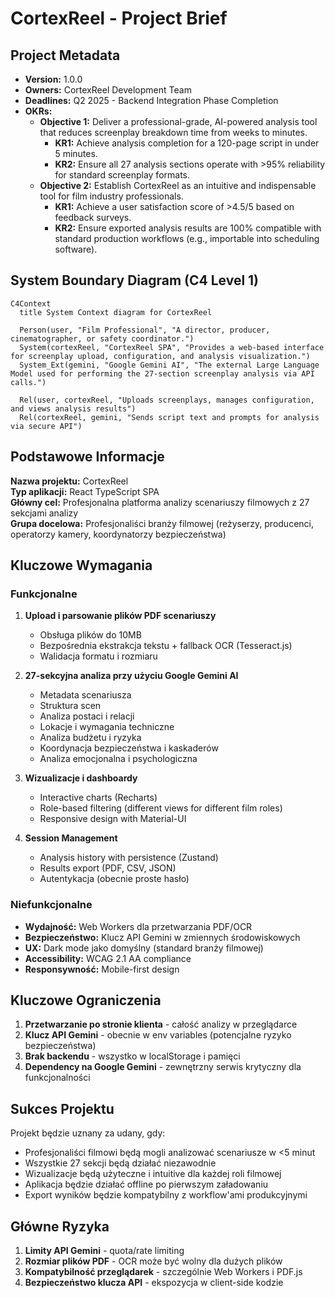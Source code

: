 # CortexReel - Project Brief

## Project Metadata
- **Version:** 1.0.0
- **Owners:** CortexReel Development Team
- **Deadlines:** Q2 2025 - Backend Integration Phase Completion
- **OKRs:**
  - **Objective 1:** Deliver a professional-grade, AI-powered analysis tool that reduces screenplay breakdown time from weeks to minutes.
    - **KR1:** Achieve analysis completion for a 120-page script in under 5 minutes.
    - **KR2:** Ensure all 27 analysis sections operate with >95% reliability for standard screenplay formats.
  - **Objective 2:** Establish CortexReel as an intuitive and indispensable tool for film industry professionals.
    - **KR1:** Achieve a user satisfaction score of >4.5/5 based on feedback surveys.
    - **KR2:** Ensure exported analysis results are 100% compatible with standard production workflows (e.g., importable into scheduling software).

## System Boundary Diagram (C4 Level 1)

```mermaid
C4Context
  title System Context diagram for CortexReel

  Person(user, "Film Professional", "A director, producer, cinematographer, or safety coordinator.")
  System(cortexReel, "CortexReel SPA", "Provides a web-based interface for screenplay upload, configuration, and analysis visualization.")
  System_Ext(gemini, "Google Gemini AI", "The external Large Language Model used for performing the 27-section screenplay analysis via API calls.")

  Rel(user, cortexReel, "Uploads screenplays, manages configuration, and views analysis results")
  Rel(cortexReel, gemini, "Sends script text and prompts for analysis via secure API")
```

## Podstawowe Informacje

**Nazwa projektu:** CortexReel  
**Typ aplikacji:** React TypeScript SPA  
**Główny cel:** Profesjonalna platforma analizy scenariuszy filmowych z 27 sekcjami analizy  
**Grupa docelowa:** Profesjonaliści branży filmowej (reżyserzy, producenci, operatorzy kamery, koordynatorzy bezpieczeństwa)

## Kluczowe Wymagania

### Funkcjonalne
1. **Upload i parsowanie plików PDF scenariuszy**
   - Obsługa plików do 10MB
   - Bezpośrednia ekstrakcja tekstu + fallback OCR (Tesseract.js)
   - Walidacja formatu i rozmiaru

2. **27-sekcyjna analiza przy użyciu Google Gemini AI**
   - Metadata scenariusza
   - Struktura scen  
   - Analiza postaci i relacji
   - Lokacje i wymagania techniczne
   - Analiza budżetu i ryzyka
   - Koordynacja bezpieczeństwa i kaskaderów
   - Analiza emocjonalna i psychologiczna

3. **Wizualizacje i dashboardy**
   - Interactive charts (Recharts)
   - Role-based filtering (different views for different film roles)
   - Responsive design with Material-UI

4. **Session Management**
   - Analysis history with persistence (Zustand)
   - Results export (PDF, CSV, JSON)
   - Autentykacja (obecnie proste hasło)

### Niefunkcjonalne
- **Wydajność:** Web Workers dla przetwarzania PDF/OCR
- **Bezpieczeństwo:** Klucz API Gemini w zmiennych środowiskowych
- **UX:** Dark mode jako domyślny (standard branży filmowej)
- **Accessibility:** WCAG 2.1 AA compliance
- **Responsywność:** Mobile-first design

## Kluczowe Ograniczenia

1. **Przetwarzanie po stronie klienta** - całość analizy w przeglądarce
2. **Klucz API Gemini** - obecnie w env variables (potencjalne ryzyko bezpieczeństwa)
3. **Brak backendu** - wszystko w localStorage i pamięci
4. **Dependency na Google Gemini** - zewnętrzny serwis krytyczny dla funkcjonalności

## Sukces Projektu

Projekt będzie uznany za udany, gdy:
- Profesjonaliści filmowi będą mogli analizować scenariusze w <5 minut
- Wszystkie 27 sekcji będą działać niezawodnie  
- Wizualizacje będą użyteczne i intuitive dla każdej roli filmowej
- Aplikacja będzie działać offline po pierwszym załadowaniu
- Export wyników będzie kompatybilny z workflow'ami produkcyjnymi

## Główne Ryzyka

1. **Limity API Gemini** - quota/rate limiting
2. **Rozmiar plików PDF** - OCR może być wolny dla dużych plików
3. **Kompatybilność przeglądarek** - szczególnie Web Workers i PDF.js
4. **Bezpieczeństwo klucza API** - ekspozycja w client-side kodzie 